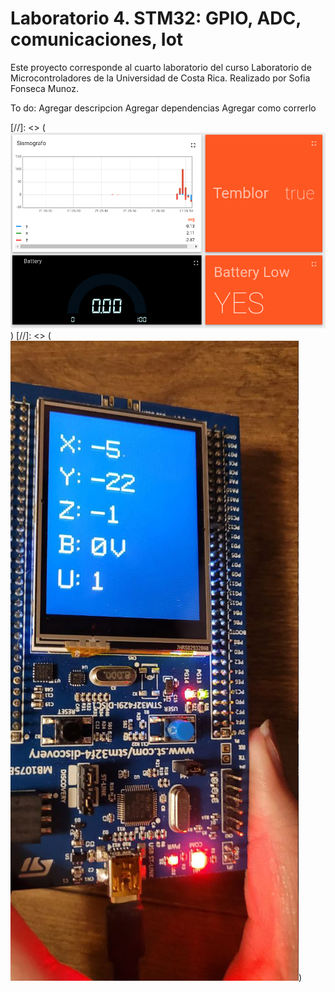 # Laboratorio 4. STM32: GPIO, ADC, comunicaciones, Iot

Este proyecto corresponde al cuarto laboratorio del curso Laboratorio de Microcontroladores de la Universidad de Costa Rica. Realizado por Sofia Fonseca Munoz.

To do: Agregar descripcion
Agregar dependencias
Agregar como correrlo

[//]: <> (![Sismografo en ThingsBoard.](informe/images/TemblorTrue.png))
[//]: <> (![Resultados en STM32f429i.](informe/images/NoCeros.jpg))
